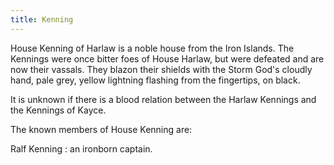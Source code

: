 ```yaml
---
title: Kenning
---
```


House Kenning of Harlaw is a noble house from the Iron Islands. The Kennings were once bitter foes of House Harlaw, but were defeated and are now their vassals. They blazon their shields with the Storm God's cloudly hand, pale grey, yellow lightning flashing from the fingertips, on black.

It is unknown if there is a blood relation between the Harlaw Kennings and the Kennings of Kayce.

The known members of House Kenning are:

Ralf Kenning : an ironborn captain. 


